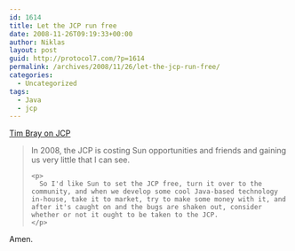 ```yaml
---
id: 1614
title: Let the JCP run free
date: 2008-11-26T09:19:33+00:00
author: Niklas
layout: post
guid: http://protocol7.com/?p=1614
permalink: /archives/2008/11/26/let-the-jcp-run-free/
categories:
  - Uncategorized
tags:
  - Java
  - jcp
---
```

<div class='microid-837ae95c469a6013dbcb040750a908446f7a5622'>
  <p>
    <a href="http://www.tbray.org/ongoing/When/200x/2008/11/24/What-Sun-Should-Do">Tim Bray on JCP</a>
  </p>
  
  <blockquote>
    <p>
      In 2008, the JCP is costing Sun opportunities and friends and gaining us very little that I can see.
    </p>
    
    <p>
      So I'd like Sun to set the JCP free, turn it over to the community, and when we develop some cool Java-based technology in-house, take it to market, try to make some money with it, and after it's caught on and the bugs are shaken out, consider whether or not it ought to be taken to the JCP.
    </p>
  </blockquote>
  
  <p>
    Amen.
  </p>
</div>
